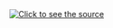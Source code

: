<a href="https://github.com/GaryFunk/Nanoleaf-Tiles/blob/main/header.svg">
	<img src="header.svg" alt="Click to see the source">
</a>
